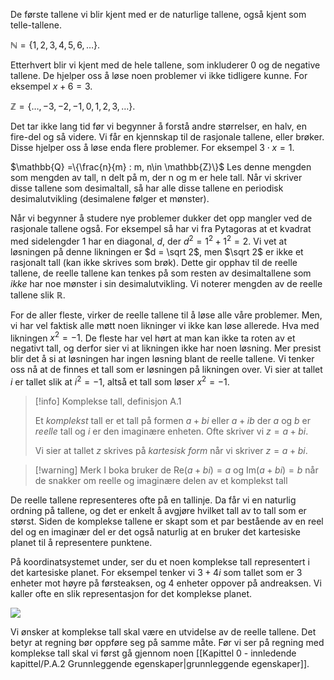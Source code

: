 De første tallene vi blir kjent med er de naturlige tallene, også kjent som telle-tallene.

$\mathbb{N} = \{1,2,3,4,5,6,\ldots\}$.

Etterhvert blir vi kjent med de hele tallene, som inkluderer 0 og de negative tallene. De hjelper oss å løse noen problemer vi ikke tidligere kunne. For eksempel $x + 6 = 3$. 

$\mathbb{Z} = \{\ldots, -3,-2,-1,0,1,2,3,\ldots\}$.

Det tar ikke lang tid før vi begynner å forstå andre størrelser, en halv, en fire-del og så videre. Vi får en kjennskap til de rasjonale tallene, eller brøker. Disse hjelper oss å løse enda flere problemer. For eksempel $3\cdot x = 1$.

$\mathbb{Q} =\{\frac{n}{m} : m, n\in \mathbb{Z}\}$
Les denne mengden som mengden av tall, n delt på m, der n og m er hele tall. Når vi skriver disse tallene som desimaltall, så har alle disse tallene en periodisk desimalutvikling (desimalene følger et mønster).

Når vi begynner å studere nye problemer dukker det opp mangler ved de rasjonale tallene også. For eksempel så har vi fra Pytagoras at et kvadrat med sidelengder 1 har en diagonal, $d$, der $d^2 =1^2+1^2 = 2$. Vi vet at løsningen på denne likningen er $d = \sqrt 2$, men $\sqrt 2$ er ikke et rasjonalt tall (kan ikke skrives som brøk). Dette gir opphav til de reelle tallene, de reelle tallene kan tenkes på som resten av desimaltallene som *ikke* har noe mønster i sin desimalutvikling. Vi noterer mengden av de reelle tallene slik $\mathbb{R}$. 

For de aller fleste, virker de reelle tallene til å løse alle våre problemer. Men, vi har vel faktisk alle møtt noen likninger vi ikke kan løse allerede. Hva med likningen $x^2 = -1$. De fleste har vel hørt at man kan ikke ta roten av et negativt tall, og derfor sier vi at likningen ikke har noen løsning. Mer presist blir det å si at løsningen har ingen løsning blant de reelle tallene. Vi tenker oss nå at de finnes et tall som er løsningen på likningen over. Vi sier at tallet $i$ er tallet slik at $i^2 = -1$, altså et tall som løser $x^2 = -1$. 


> [!info] Komplekse tall, definisjon A.1 
>  
>  Et *komplekst* tall er et tall på formen
>  $a+bi$ eller $a + ib$
>  der $a$ og $b$ er *reelle* tall og $i$ er den imaginære enheten.
>  Ofte skriver vi $z = a+bi$.
>
> Vi sier at tallet $z$ skrives på *kartesisk form* når vi skriver $z = a+bi$.

> [!warning] Merk 
> I boka bruker de $\text{Re}(a+bi) = a$ og $\text{Im}(a+bi)=b$ når de snakker om reelle og imaginære delen av et komplekst tall
> 

De reelle tallene representeres ofte på en tallinje. Da får vi en naturlig ordning på tallene, og det er enkelt å avgjøre hvilket tall av to tall som er størst. Siden de komplekse tallene er skapt som et par bestående av en reel del og en imaginær del er det også naturlig at en bruker det kartesiske planet til å representere punktene.

På koordinatsystemet under, ser du et noen komplekse tall representert i det kartesiske planet. For eksempel tenker vi $3+4i$ som tallet som er $3$ enheter mot høyre på førsteaksen, og $4$ enheter oppover på andreaksen. Vi kaller ofte en slik representasjon for det komplekse planet.

![](Files/shapes%20at%2024-08-12%2013.19.24.svg)

Vi ønsker at komplekse tall skal være en utvidelse av de reelle tallene. Det betyr at regning bør oppføre seg på samme måte. Før vi ser på regning med komplekse tall skal vi først gå gjennom noen [[Kapittel 0 - innledende kapittel/P.A.2 Grunnleggende egenskaper|grunnleggende egenskaper]].